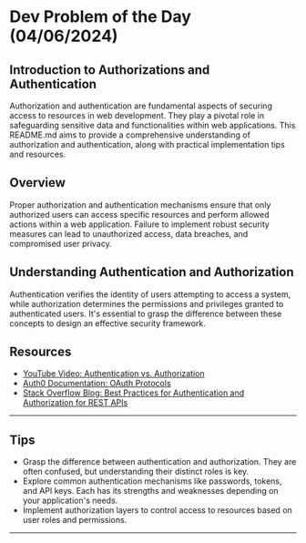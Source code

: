 # Dev Problem of the Day (04/06/2024)

## Introduction to Authorizations and Authentication
Authorization and authentication are fundamental aspects of securing access to resources in web development. They play a pivotal role in safeguarding sensitive data and functionalities within web applications. This README.md aims to provide a comprehensive understanding of authorization and authentication, along with practical implementation tips and resources.

## Overview
Proper authorization and authentication mechanisms ensure that only authorized users can access specific resources and perform allowed actions within a web application. Failure to implement robust security measures can lead to unauthorized access, data breaches, and compromised user privacy.

## Understanding Authentication and Authorization
Authentication verifies the identity of users attempting to access a system, while authorization determines the permissions and privileges granted to authenticated users. It's essential to grasp the difference between these concepts to design an effective security framework.

## Resources
- [YouTube Video: Authentication vs. Authorization](https://www.youtube.com/watch?v=AhaZtj5P2a8)
- [Auth0 Documentation: OAuth Protocols](https://auth0.com/docs/authenticate/protocols/oauth)
- [Stack Overflow Blog: Best Practices for Authentication and Authorization for REST APIs](https://stackoverflow.blog/2021/10/06/best-practices-for-authentication-and-authorization-for-rest-apis/)

---
## Tips
- Grasp the difference between authentication and authorization. They are often confused, but understanding their distinct roles is key.
- Explore common authentication mechanisms like passwords, tokens, and API keys. Each has its strengths and weaknesses depending on your application's needs.
- Implement authorization layers to control access to resources based on user roles and permissions.
---
